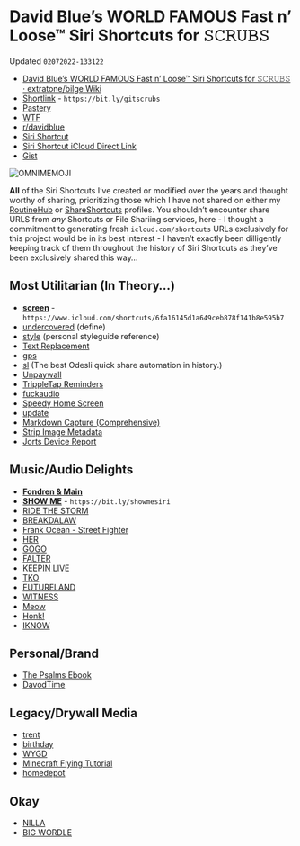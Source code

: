 # David Blue’s WORLD FAMOUS Fast n’ Loose™ Siri Shortcuts for 𝚂𝙲𝚁𝚄𝙱𝚂
Updated `02072022-133122`
- [David Blue’s WORLD FAMOUS Fast n’ Loose™ Siri Shortcuts for 𝚂𝙲𝚁𝚄𝙱𝚂 · extratone/bilge Wiki](https://github.com/extratone/bilge/wiki/David-Blue%E2%80%99s-WORLD-FAMOUS-Fast-n%E2%80%99-Loose%E2%84%A2-Siri-Shortcuts-for-%F0%9D%9A%82%F0%9D%99%B2%F0%9D%9A%81%F0%9D%9A%84%F0%9D%99%B1%F0%9D%9A%82)
- [Shortlink](https://bit.ly/gitscrubs) - `https://bit.ly/gitscrubs`
- [Pastery](https://www.pastery.net/eujzmz/#eujzmz)
- [WTF](https://davidblue.wtf/scrubs/)
- [r/davidblue](https://reddit.com/r/davidblue/comments/sir6pm/david_blues_world_famous_fast_n_loose_siri/)
- [Siri Shortcut](https://routinehub.co/shortcut/10978/)
- [Siri Shortcut iCloud Direct Link](https://www.icloud.com/shortcuts/83c7c4ec1fcf4b359f520d5124899e9d)
- [Gist](https://gist.github.com/3f3748f2ee1cd0820ba099cb05809054)

![OMNIMEMOJI](https://i.snap.as/p8U6kW1g.png)

**All** of the Siri Shortcuts I’ve created or modified over the years and thought worthy of sharing, prioritizing those which I have not shared on either my [RoutineHub](https://routinehub.co/user/blue) or [ShareShortcuts](https://shareshortcuts.com/u/blue/) profiles. You shouldn’t encounter share URLS from *any* Shortcuts or File Shariing services, here - I thought a commitment to generating fresh `icloud.com/shortcuts`  URLs exclusively for this project would be in its best interest - I haven’t exactly been dilligently keeping track of them throughout the history of Siri Shortcuts as they’ve been exclusively shared this way…

## Most Utilitarian (In Theory…)

- [**screen**](https://www.icloud.com/shortcuts/6fa16145d1a649ceb878f141b8e595b7) - `https://www.icloud.com/shortcuts/6fa16145d1a649ceb878f141b8e595b7` 
- [undercovered](https://www.icloud.com/shortcuts/18eb1e77ab0b455f82da4c4c6e521368) (define)
- [style](https://www.icloud.com/shortcuts/3a2d212cc2614202be37b0beb8276e9b) (personal styleguide reference)
- [Text Replacement](https://www.icloud.com/shortcuts/e6d56b3fe8bc40639a60f166315f255b)
- [gps](https://www.icloud.com/shortcuts/c22c676ab4ee4b98b5a49b6112957b3c)
- [sl](https://www.icloud.com/shortcuts/7c3946b289a846cb9e63f0bdade93fa5) (The best Odesli quick share automation in history.)
- [Unpaywall](https://www.icloud.com/shortcuts/5ba5aa17593e4524843d69866800adb2)
- [TrippleTap Reminders](https://www.icloud.com/shortcuts/d17211cfac484c7f87ebd16b164ebce3)
- [fuckaudio](https://www.icloud.com/shortcuts/726eb2a7877446f8a8dc681947ee8f48)
- [Speedy Home Screen](https://www.icloud.com/shortcuts/4576d20841194a2e8c82569e7eecc9ec)
- [update](https://www.icloud.com/shortcuts/f9f53f99f16647f295e03e532d897965)
- [Markdown Capture (Comprehensive)](https://www.icloud.com/shortcuts/102f5ddb913f46239db48712d3e8115e)
- [Strip Image Metadata](https://www.icloud.com/shortcuts/e6121cf89ecf42ceba831251bbb4edef)
- [Jorts Device Report](https://www.icloud.com/shortcuts/a9fb15a922124770b8060fc19b8a9722)

## Music/Audio Delights

- [**Fondren & Main**](https://www.icloud.com/shortcuts/fc846ff0e9094e088a7af4c5c11c3a23)
- [**SHOW ME**](https://www.icloud.com/shortcuts/029dea6d90f84223ac65be98fc803e7a) - `https://bit.ly/showmesiri`
- [RIDE THE STORM](https://www.icloud.com/shortcuts/50ea8b3e026f41668f9a2a88c702a4c4)
- [BREAKDALAW](https://www.icloud.com/shortcuts/0e175407850d4fcb83c64ea04c0c284f)
- [Frank Ocean - Street Fighter](https://www.icloud.com/shortcuts/ce89a2fe4f444e9c973436922640a33a)
- [HER](https://www.icloud.com/shortcuts/c6ab99cbc3d9430d87d4abbdf7714d16)
- [GOGO](https://www.icloud.com/shortcuts/80fa232621df4112bd1a92a5ace8e088)
- [FALTER](https://www.icloud.com/shortcuts/3f4efb0207ab4b0ca91606f160612273)
- [KEEPIN LIVE](https://www.icloud.com/shortcuts/f9a1161ae7da41ac8dd772010be5a049)
- [TKO](https://www.icloud.com/shortcuts/351c2593d3a2405691685fa6caf869aa)
- [FUTURELAND](https://www.icloud.com/shortcuts/3da59e509709437d90927ba65860fc3a) 
- [WITNESS](https://www.icloud.com/shortcuts/62afd3c029da456aa62d593de28145c4)
- [Meow](https://www.icloud.com/shortcuts/a32e7771f97c43feb5e228dc2c94a868)
- [Honk!](https://www.icloud.com/shortcuts/4dd2b2bf7110408b9fcde3f5811e5a02)
- [IKNOW](https://www.icloud.com/shortcuts/bed4693885b3425daa96deabf1d12e53)

## Personal/Brand
- [The Psalms Ebook](https://www.icloud.com/shortcuts/eff33d5e122449deb190c70992022c97)
- [DavodTime](https://www.icloud.com/shortcuts/5a4ebd4ed057415b8915c535951c1059)

## Legacy/Drywall Media
- [trent](https://www.icloud.com/shortcuts/7a319d5b68b84fabb8e0c0bea441bb24)
- [birthday](https://www.icloud.com/shortcuts/4c2c7fd58aa84208bce08b69936aafbf)
- [WYGD](https://www.icloud.com/shortcuts/fd519a1a72c34a3d8559779826b23353)
- [Minecraft Flying Tutorial](https://www.icloud.com/shortcuts/a1c368c909c741a2864d0dd747115354)
- [homedepot](https://www.icloud.com/shortcuts/3409ec23198c4f34a82f08a8b680bd1e)

## Okay
- [NILLA](https://www.icloud.com/shortcuts/d0ed337c304f430993f2c8d8953d5e69)
- [BIG WORDLE](https://www.icloud.com/shortcuts/965dd56d81684881954be591303a962d)
